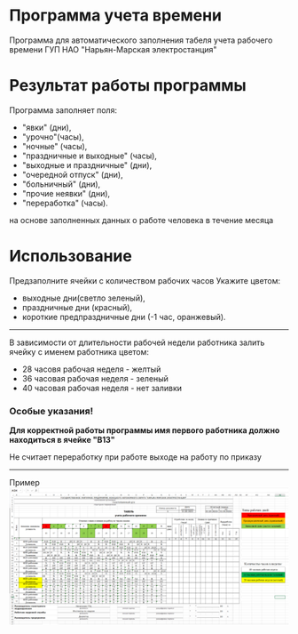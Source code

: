 # Программа учета времени

Программа для автоматического заполнения 
табеля учета рабочего времени 
ГУП НАО "Нарьян-Марская электростанция"

# Результат работы программы

Программа заполняет поля: 
* "явки" (дни), 
* "урочно"(часы), 
* "ночные" (часы), 
* "праздничные и выходные" (часы), 
* "выходные и праздничные" (дни), 
* "очередной отпуск" (дни), 
* "больничный" (дни), 
* "прочие неявки" (дни),  
* "переработка" (часы).

на основе заполненных данных о работе человека в течение месяца

# Использование

Предзаполните ячейки с количеством рабочих часов 
Укажите цветом:
* выходные дни(светло зеленый), 
* праздничные дни (красный), 
* короткие предпраздничные дни (-1 час, оранжевый).
____
В зависимости от длительности рабочей недели работника
залить ячейку с именем работника цветом:

* 28 часовя рабочая неделя - желтый 
* 36 часовая рабочая неделя - зеленый 
* 40 часовая рабочая неделя - нет заливки

### Особые указания!
   **Для корректной работы программы 
   имя первого работника должно находиться в ячейке "В13"**

Не считает переработку при работе выходе на работу по приказу
____
Пример
![Screenshot](photo.png)